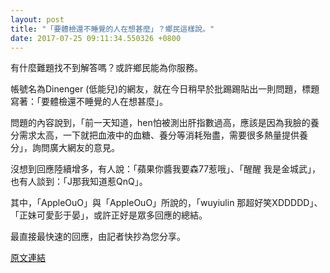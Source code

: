 ```yaml
---
layout: post
title: "「要體檢還不睡覺的人在想甚麼」？鄉民這樣說。"
date: 2017-07-25 09:11:34.550326 +0800
---
```


有什麼難題找不到解答嗎？或許鄉民能為你服務。

帳號名為Dinenger (低能兒)的網友，就在今日稍早於批踢踢貼出一則問題，標題寫著：「要體檢還不睡覺的人在想甚麼」。

問題的內容說到，「前一天知道，hen怕被測出肝指數過高，應該是因為我臉的養分需求太高，一下就把血液中的血糖、養分等消耗殆盡，需要很多熱量提供養分」，詢問廣大網友的意見。

沒想到回應陸續增多，有人說：「蘋果你醬我要森77惹哦」、「醒醒 我是金城武」，也有人談到：「J那我知道惹QnQ」。

其中，「AppleOuO」與「AppleOuO」所說的，「wuyiulin 那超好笑XDDDDD」、「正妹可愛彭于晏」，或許正好是眾多回應的總結。

最直接最快速的回應，由記者快抄為您分享。

<a href = "https://www.ptt.cc/bbs/Gossiping/M.1500928202.A.D29.html">原文連結</a>


